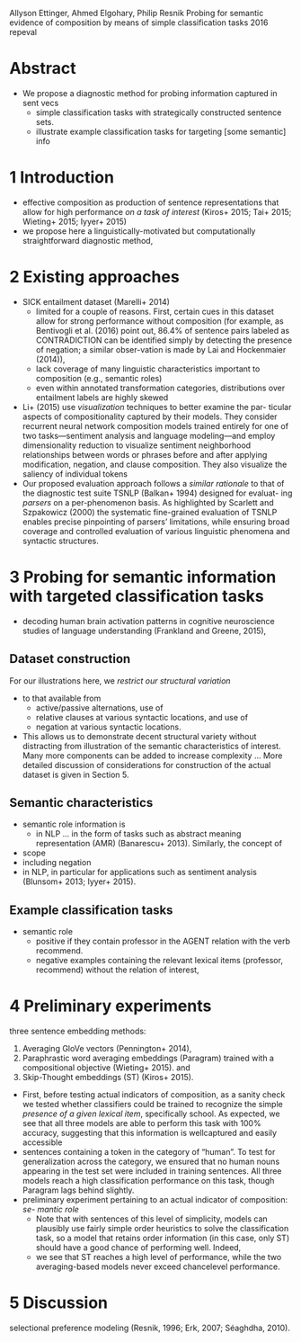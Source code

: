 Allyson Ettinger, Ahmed Elgohary, Philip Resnik
Probing for semantic evidence of composition
  by means of simple classification tasks
2016 repeval

# Abstract

* We propose a diagnostic method for probing information captured in sent vecs
  * simple classification tasks with strategically constructed sentence sets.
  * illustrate example classification tasks for targeting [some semantic] info

# 1 Introduction

* effective composition as production of sentence representations that allow
  for high performance _on a task of interest_
  (Kiros+ 2015; Tai+ 2015; Wieting+ 2015; Iyyer+ 2015)
* we propose here a linguistically-motivated but computationally
  straightforward diagnostic method,

# 2 Existing approaches

* SICK entailment dataset (Marelli+ 2014)
  * limited for a couple of reasons. First, certain cues in this dataset allow
    for strong performance without composition (for example, as Bentivogli et
    al. (2016) point out, 86.4% of sentence pairs labeled as CONTRADICTION can
    be identified simply by detecting the presence of negation; a similar
    obser-vation is made by Lai and Hockenmaier (2014)),
  * lack coverage of many linguistic characteristics important to composition
    (e.g., semantic roles)
  * even within annotated transformation categories, distributions over
    entailment labels are highly skewed
* Li+ (2015) use *visualization* techniques to better examine the par-
  ticular aspects of compositionality captured by their models. They consider
  recurrent neural network composition models trained entirely for one of
  two tasks—sentiment analysis and language modeling—and employ dimensionality
  reduction to visualize sentiment neighborhood relationships between words or
  phrases before and after applying modification, negation, and clause
  composition. They also visualize the saliency of individual tokens
* Our proposed evaluation approach follows a _similar rationale_ to that of
  the diagnostic test suite TSNLP (Balkan+ 1994) designed for evaluat-
  ing _parsers_ on a per-phenomenon basis. As highlighted by Scarlett and
  Szpakowicz (2000) the systematic fine-grained evaluation of TSNLP enables
  precise pinpointing of parsers’ limitations, while ensuring broad coverage
  and controlled evaluation of various linguistic phenomena and syntactic
  structures.

# 3 Probing for semantic information with targeted classification tasks

* decoding human brain activation patterns in cognitive neuroscience
  studies of language understanding (Frankland and Greene, 2015),

## Dataset construction

For our illustrations here, we _restrict our structural variation_
* to that available from
  * active/passive alternations, use of
  * relative clauses at various syntactic locations, and use of
  * negation at various syntactic locations.
* This allows us to demonstrate decent structural variety without distracting
  from illustration of the semantic characteristics of interest.  Many more
  components can be added to increase complexity ... More detailed discussion
  of considerations for construction of the actual dataset is given in Section
  5.

## Semantic characteristics

* semantic role information is
  * in NLP ... in the form of tasks such as abstract meaning representation
    (AMR) (Banarescu+ 2013). Similarly, the concept of
* scope
 * including negation
 * in NLP, in particular for applications such as sentiment analysis
  (Blunsom+ 2013; Iyyer+ 2015).

## Example classification tasks

* semantic role
  * positive if they contain professor in the AGENT relation with the verb
    recommend.
  * negative examples containing the relevant lexical items (professor,
    recommend) without the relation of interest,

# 4 Preliminary experiments

three sentence embedding methods:
  1. Averaging GloVe vectors (Pennington+ 2014),
  1. Paraphrastic word averaging embeddings (Paragram)
    trained with a compositional objective (Wieting+ 2015). and
  1. Skip-Thought embeddings (ST) (Kiros+ 2015).

* First, before testing actual indicators of composition, as a sanity check we
  tested whether classifiers could be trained to recognize the simple
  _presence of a given lexical item_, specifically school. As expected, we see
  that all three models are able to perform this task with 100% accuracy,
  suggesting that this information is wellcaptured and easily accessible
* sentences containing a token in the category of “human”. To test for
  generalization across the category, we ensured that no human nouns appearing
  in the test set were included in training sentences. All three models reach
  a high classification performance on this task, though Paragram lags behind
  slightly.
* preliminary experiment pertaining to an actual indicator of composition: _se-
  mantic role_
  * Note that with sentences of this level of simplicity, models can plausibly
    use fairly simple order heuristics to solve the classification task, so a
    model that retains order information (in this case, only ST) should have a
    good chance of performing well. Indeed,
  * we see that ST reaches a high level of performance, while the two
    averaging-based models never exceed chancelevel performance.

# 5 Discussion

selectional preference modeling (Resnik, 1996; Erk, 2007; Séaghdha, 2010).
